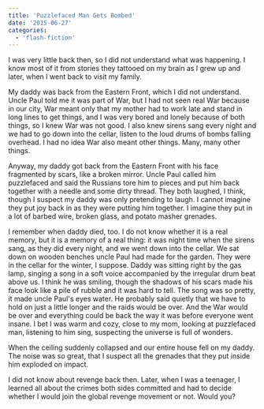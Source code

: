 ```yaml
---
title: 'Puzzlefaced Man Gets Bombed'
date: '2015-06-27'
categories:
  - 'flash-fiction'
---
```


I was very little back then, so I did not understand what was happening. I know
most of it from stories they tattooed on my brain as I grew up and later, when I
went back to visit my family.

<!-- truncate -->


My daddy was back from the Eastern Front, which I did not understand. Uncle Paul
told me it was part of War, but I had not seen real War because in our city, War
meant only that my mother had to work late and stand in long lines to get
things, and I was very bored and lonely because of both things, so I knew War
was not good. I also knew sirens sang every night and we had to go down into the
cellar, listen to the loud drums of bombs falling overhead. I had no idea War
also meant other things. Many, many other things.

Anyway, my daddy got back from the Eastern Front with his face fragmented by
scars, like a broken mirror. Uncle Paul called him puzzlefaced and said the
Russians tore him to pieces and put him back together with a needle and some
dirty thread. They both laughed, I think, though I suspect my daddy was only
pretending to laugh. I cannot imagine they put joy back in as they were putting
him together. I imagine they put in a lot of barbed wire, broken glass, and
potato masher grenades.

I remember when daddy died, too. I do not know whether it is a real memory, but
it is a memory of a real thing: it was night time when the sirens sang, as they
did every night, and we went down into the cellar. We sat down on wooden benches
uncle Paul had made for the garden. They were in the cellar for the winter, I
suppose. Daddy was sitting right by the gas lamp, singing a song in a soft voice
accompanied by the irregular drum beat above us. I think he was smiling, though
the shadows of his scars made his face look like a pile of rubble and it was
hard to tell. The song was so pretty, it made uncle Paul's eyes water. He
probably said quietly that we have to hold on just a little longer and the raids
would be over. And the War would be over and everything could be back the way it
was before everyone went insane. I bet I was warm and cozy, close to my mom,
looking at puzzlefaced man, listening to him sing, suspecting the universe is
full of wonders.

When the ceiling suddenly collapsed and our entire house fell on my daddy. The
noise was so great, that I suspect all the grenades that they put inside him
exploded on impact.

I did not know about revenge back then. Later, when I was a teenager, I learned
all about the crimes both sides committed and had to decide whether I would join
the global revenge movement or not. Would you?
